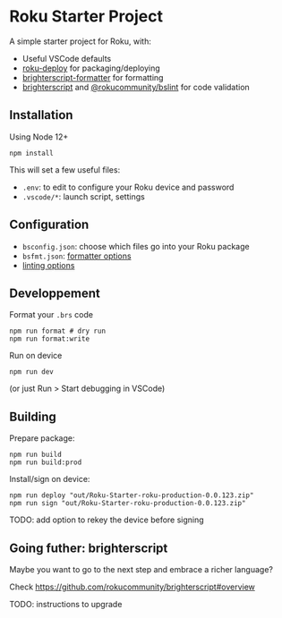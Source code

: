 # Roku Starter Project

A simple starter project for Roku, with:

- Useful VSCode defaults
- [roku-deploy](https://github.com/rokucommunity/roku-deploy) for packaging/deploying
- [brighterscript-formatter](https://github.com/rokucommunity/brighterscript-formatter) for formatting
- [brighterscript](https://github.com/rokucommunity/brighterscript) and [@rokucommunity/bslint](https://github.com/rokucommunity/bslint) for code validation

## Installation

Using Node 12+

```
npm install
```

This will set a few useful files:

- `.env`: to edit to configure your Roku device and password
- `.vscode/*`: launch script, settings

## Configuration

- `bsconfig.json`: choose which files go into your Roku package
- `bsfmt.json`: [formatter options](https://github.com/rokucommunity/brighterscript-formatter#bsfmtjson-options)
- [linting options](https://github.com/rokucommunity/bslint#plugin-configuration)

## Developpement

Format your `.brs` code

```
npm run format # dry run
npm run format:write
```

Run on device

```
npm run dev
```

(or just Run > Start debugging in VSCode)

## Building

Prepare package:

```
npm run build
npm run build:prod
```

Install/sign on device:

```
npm run deploy "out/Roku-Starter-roku-production-0.0.123.zip"
npm run sign "out/Roku-Starter-roku-production-0.0.123.zip"
```

TODO: add option to rekey the device before signing

## Going futher: brighterscript

Maybe you want to go to the next step and embrace a richer language?

Check https://github.com/rokucommunity/brighterscript#overview

TODO: instructions to upgrade
